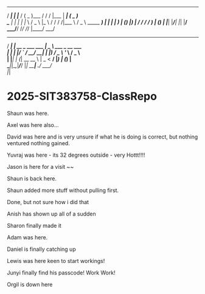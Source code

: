  ____ ___ _____ _____  ___ _____      __  _____ ____   ___          
/ ___|_ _|_   _|___ / ( _ )___ /     / / |___  | ___| ( _ )         
\___ \| |  | |   |_ \ / _ \ |_ \    / /     / /|___ \ / _ \   _____ 
 ___) | |  | |  ___) | (_) |__) |  / /     / /  ___) | (_) | |_____|
|____/___| |_| |____/ \___/____/  /_/     /_/  |____/ \___/         
  ____ _                 ____                                       
 / ___| | __ _ ___ ___  |  _ \ ___ _ __   ___                       
| |   | |/ _` / __/ __| | |_) / _ \ '_ \ / _ \                      
| |___| | (_| \__ \__ \ |  _ <  __/ |_) | (_) |                     
 \____|_|\__,_|___/___/ |_| \_\___| .__/ \___/                      
                                  |_|                                

# 2025-SIT383758-ClassRepo

Shaun was here.

Axel was here also...

David was here and is very unsure if what he is doing is correct, but nothing ventured nothing gained.

Yuvraj was here - its 32 degrees outside - very Hottt!!!!

Jason is here for a visit ~~

Shaun is back here.

Shaun added more stuff without pulling first.

Done, but not sure how i did that

Anish has shown up all of a sudden

Sharon finally made it

Adam was here.

Daniel is finally catching up

Lewis was here keen to start workings!

Junyi finally find his passcode! Work Work!















































Orgil is down here